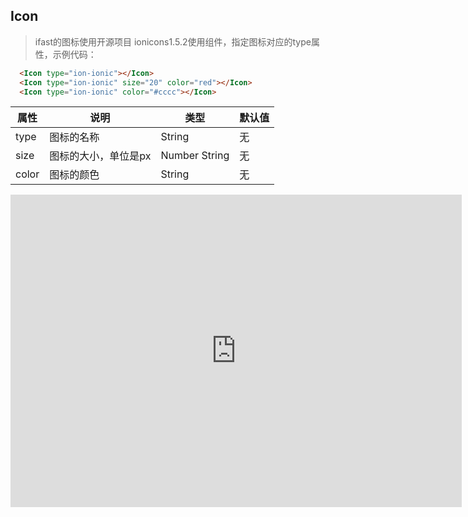 ## Icon
>ifast的图标使用开源项目 ionicons1.5.2使用<Icon></Icon>组件，指定图标对应的type属性，示例代码：


<Icon type="ion-ionic"></Icon>
<Icon type="ion-ionic" size="20" color="red"></Icon>
<Icon type="ion-ionic" color="#cccc"></Icon>



```html
  <Icon type="ion-ionic"></Icon>
  <Icon type="ion-ionic" size="20" color="red"></Icon>
  <Icon type="ion-ionic" color="#cccc"></Icon>
```

<table class="ifast-table bordered">
    <thead>
      <tr>
        <th>属性</th>
        <th>说明</th>
        <th>类型</th>
        <th>默认值</th>
      </tr>
    </thead>
    <tbody>
      <tr>
        <td>type</td>
        <td>图标的名称</td>
        <td>String</td>
        <td>无</td>
      </tr>
      <tr>
        <td>size</td>
        <td>图标的大小，单位是px</td>
        <td>Number  String</td>
        <td>无</td>
      </tr>
      <tr>
        <td>color</td>
        <td>图标的颜色</td>
        <td>String</td>
        <td>无</td>
      </tr>
    </tbody>
  </table>
<iframe src="https://chenzxl.github.io/ifastIconDome/index.html" style="width:722px;height:500px;border:0px;p"></iframe>